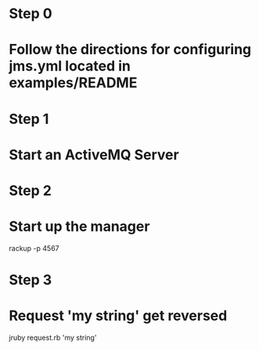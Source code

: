 # Step 0
# Follow the directions for configuring jms.yml located in examples/README

# Step 1
# Start an ActiveMQ Server

# Step 2
# Start up the manager
rackup -p 4567

# Step 3
# Request 'my string' get reversed
jruby request.rb 'my string'
